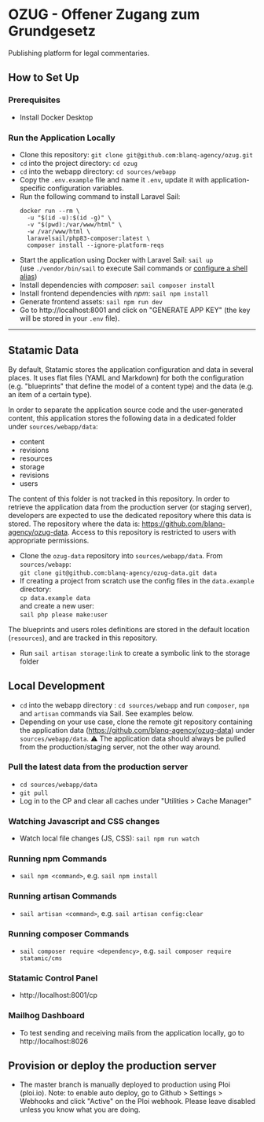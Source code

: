 # OZUG - Offener Zugang zum Grundgesetz
Publishing platform for legal commentaries.

## How to Set Up

### Prerequisites
- Install Docker Desktop

### Run the Application Locally
- Clone this repository: `git clone git@github.com:blanq-agency/ozug.git`
- `cd` into the project directory: `cd ozug`
- `cd` into the webapp directory: `cd sources/webapp`
- Copy the `.env.example` file and name it `.env`, update it with application-specific configuration variables.
- Run the following command to install Laravel Sail: 
  ```
  docker run --rm \
    -u "$(id -u):$(id -g)" \
    -v "$(pwd):/var/www/html" \
    -w /var/www/html \
    laravelsail/php83-composer:latest \
    composer install --ignore-platform-reqs
  ```
- Start the application using Docker with Laravel Sail: `sail up`  
  (use `./vendor/bin/sail` to execute Sail commands or [configure a shell alias](https://laravel.com/docs/10.x/sail#configuring-a-shell-alias))
- Install dependencies with _composer_: `sail composer install`
- Install frontend dependencies with _npm_: `sail npm install`
- Generate frontend assets: `sail npm run dev`
- Go to http://localhost:8001 and click on "GENERATE APP KEY" (the key will be stored in your `.env` file).

---
## Statamic Data
By default, Statamic stores the application configuration and data in several places.
It uses flat files (YAML and Markdown) for both the configuration (e.g. "blueprints" that define the model of a content type) and the data (e.g. an item of a certain type).

In order to separate the application source code and the user-generated content, this application stores the following data in a dedicated folder under `sources/webapp/data`:

- content
- revisions
- resources
- storage
- revisions
- users

The content of this folder is not tracked in this repository.
In order to retrieve the application data from the production server (or staging server), developers are expected to use the dedicated repository where this data is stored.
The repository where the data is: https://github.com/blanq-agency/ozug-data.
Access to this repository is restricted to users with appropriate permissions.

- Clone the `ozug-data` repository into `sources/webapp/data`. From `sources/webapp`:  
  `git clone git@github.com:blanq-agency/ozug-data.git data`
- If creating a project from scratch use the config files in the `data.example` directory:  
  `cp data.example data`  
  and create a new user:  
  `sail php please make:user`

The blueprints and users roles definitions are stored in the default location (`resources`), and are tracked in this repository.

- Run `sail artisan storage:link` to create a symbolic link to the storage folder

## Local Development
- `cd` into the webapp directory : `cd sources/webapp` and run `composer`, `npm` and `artisan` commands via Sail.
  See examples below.
- Depending on your use case, clone the remote git repository containing the application data (https://github.com/blanq-agency/ozug-data) under `sources/webapp/data`.
⚠️ The application data should always be pulled from the production/staging server, not the other way around.

### Pull the latest data from the production server
- `cd sources/webapp/data`
- `git pull`
- Log in to the CP and clear all caches under "Utilities > Cache Manager"

### Watching Javascript and CSS changes
- Watch local file changes (JS, CSS): `sail npm run watch`

### Running npm Commands
- `sail npm <command>`, e.g. `sail npm install`

### Running artisan Commands
- `sail artisan <command>`, e.g. `sail artisan config:clear`

### Running composer Commands
- `sail composer require <dependency>`, e.g. `sail composer require statamic/cms`

### Statamic Control Panel
- http://localhost:8001/cp

### Mailhog Dashboard
- To test sending and receiving mails from the application locally, go to http://localhost:8026

## Provision or deploy the production server
- The master branch is manually deployed to production using Ploi (ploi.io). Note: to enable auto deploy, go to Github > Settings > Webhooks and click "Active" on the Ploi webhook. Please leave disabled unless you know what you are doing.
